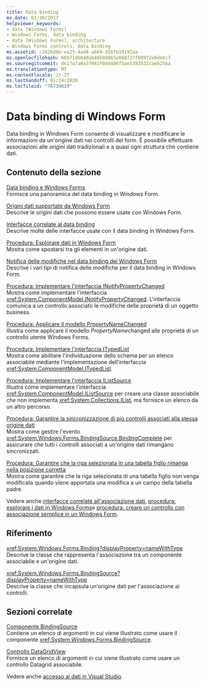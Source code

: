 ```yaml
---
title: Data binding
ms.date: 03/30/2017
helpviewer_keywords:
- data [Windows Forms]
- Windows Forms, data binding
- data [Windows Forms], architecture
- Windows Forms controls, data binding
ms.assetid: c3826d8e-ea25-4ad4-a669-45bfb19192aa
ms.openlocfilehash: 68871db848ab46b88865e668f27f09972e8debcf
ms.sourcegitcommit: de17a7a0a37042f0d4406f5ae5393531caeb25ba
ms.translationtype: MT
ms.contentlocale: it-IT
ms.lasthandoff: 01/24/2020
ms.locfileid: "76734619"
---
```

# <a name="windows-forms-data-binding"></a>Data binding di Windows Form
Data binding in Windows Form consente di visualizzare e modificare le informazioni da un'origine dati nei controlli del form. È possibile effettuare associazioni alle origini dati tradizionali e a quasi ogni struttura che contiene dati.  
  
## <a name="in-this-section"></a>Contenuto della sezione  
 [Data binding e Windows Forms](data-binding-and-windows-forms.md)  
 Fornisce una panoramica del data binding in Windows Form.  
  
 [Origini dati supportate da Windows Form](data-sources-supported-by-windows-forms.md)  
 Descrive le origini dati che possono essere usate con Windows Form.  
  
 [Interfacce correlate al data binding](interfaces-related-to-data-binding.md)  
 Descrive molte delle interfacce usate con il data binding in Windows Form.  
  
 [Procedura: Esplorare dati in Windows Form](how-to-navigate-data-in-windows-forms.md)  
 Mostra come spostarsi tra gli elementi in un'origine dati.  
  
 [Notifica delle modifiche nel data binding dei Windows Form](change-notification-in-windows-forms-data-binding.md)  
 Descrive i vari tipi di notifica delle modifiche per il data binding in Windows Form.  
  
 [Procedura: Implementare l'interfaccia INotifyPropertyChanged](how-to-implement-the-inotifypropertychanged-interface.md)  
 Mostra come implementare l'interfaccia <xref:System.ComponentModel.INotifyPropertyChanged>. L'interfaccia comunica a un controllo associato le modifiche delle proprietà di un oggetto business.  
  
 [Procedura: Applicare il modello PropertyNameChanged](how-to-apply-the-propertynamechanged-pattern.md)  
 Illustra come applicare il modello *PropertyName*changed alle proprietà di un controllo utente Windows Forms.  
  
 [Procedura: Implementare l'interfaccia ITypedList](how-to-implement-the-itypedlist-interface.md)  
 Mostra come abilitare l'individuazione dello schema per un elenco associabile mediante l'implementazione dell'interfaccia <xref:System.ComponentModel.ITypedList>.  
  
 [Procedura: Implementare l'interfaccia IListSource](how-to-implement-the-ilistsource-interface.md)  
 Illustra come implementare l'interfaccia <xref:System.ComponentModel.IListSource> per creare una classe associabile che non implementa <xref:System.Collections.IList>, ma fornisce un elenco da un altro percorso.  
  
 [Procedura: Garantire la sincronizzazione di più controlli associati alla stessa origine dati](multiple-controls-bound-to-data-source-synchronized.md)  
 Mostra come gestire l'evento <xref:System.Windows.Forms.BindingSource.BindingComplete> per assicurare che tutti i controlli associati a un'origine dati rimangano sincronizzati.  
  
 [Procedura: Garantire che la riga selezionata in una tabella figlio rimanga nella posizione corretta](ensure-the-selected-row-in-a-child-table-correct.md)  
 Mostra come garantire che la riga selezionata di una tabella figlio non venga modificata quando viene apportata una modifica a un campo della tabella padre.  
  
 Vedere anche [interfacce correlate all'associazione dati](interfaces-related-to-data-binding.md), [procedura: esplorare i dati in Windows Forms](how-to-navigate-data-in-windows-forms.md)e [procedura: creare un controllo con associazione semplice in un Windows Form](how-to-create-a-simple-bound-control-on-a-windows-form.md).  
  
## <a name="reference"></a>Riferimento  
 <xref:System.Windows.Forms.Binding?displayProperty=nameWithType>  
 Descrive la classe che rappresenta l'associazione tra un componente associabile e un'origine dati.  
  
 <xref:System.Windows.Forms.BindingSource?displayProperty=nameWithType>  
 Descrive la classe che incapsula un'origine dati per l'associazione ai controlli.  
  
## <a name="related-sections"></a>Sezioni correlate  
 [Componente BindingSource](./controls/bindingsource-component.md)  
 Contiene un elenco di argomenti in cui viene illustrato come usare il componente <xref:System.Windows.Forms.BindingSource>.  
  
 [Controllo DataGridView](./controls/datagridview-control-windows-forms.md)  
 Fornisce un elenco di argomenti in cui viene illustrato come usare un controllo Datagrid associabile.  
  
 Vedere anche [accesso ai dati in Visual Studio](/visualstudio/data-tools/accessing-data-in-visual-studio).
